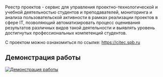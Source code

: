 Реестр проектов - сервис для управления проектно-технологической и учебной деятельностью студентов и преподавателей, мониторинга и анализа пользовательской активности в рамках реализации проектов в сфере IT, позволяющий автоматизировать процесс оценивания результатов различных видов такой деятельности и выявлять уровень достигнутых профессиональных компетенций студентов.

С проектом можно ознакомиться по ссылке: https://citec.spb.ru

<h2>Демонстрация работы</h2>

[![Демонстрация работы](https://github.com/user-attachments/assets/3f9d6b81-eae8-4afe-bf7d-2d1fa1811d1e)](https://github.com/user-attachments/assets/66318501-18e8-4aff-9415-95cdd37a0fa7)
